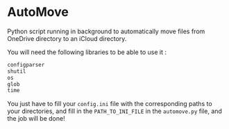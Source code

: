 # AutoMove

Python script running in background to automatically move files from OneDrive directory to an iCloud directory.

You will need the following libraries to be able to use it :

```python
configparser
shutil
os
glob
time
```


You just have to fill your `config.ini` file with the corresponding paths to your directories, and fill in the `PATH_TO_INI_FILE` in the `automove.py` file, and the job will be done!